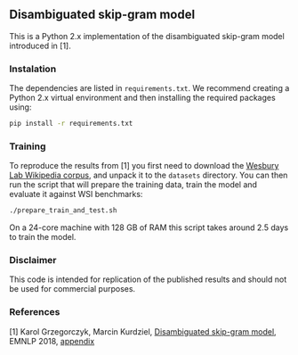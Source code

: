 ## Disambiguated skip-gram model

This is a Python 2.x implementation of the disambiguated skip-gram model introduced in [1].

### Instalation

The dependencies are listed in `requirements.txt`.
We recommend creating a Python 2.x virtual environment and then installing the required packages using:

```sh
pip install -r requirements.txt
```

### Training

To reproduce the results from [1] you first need to download the
[Wesbury Lab Wikipedia corpus](http://www.psych.ualberta.ca/~westburylab/downloads/westburylab.wikicorp.download.html),
and unpack it to the `datasets` directory. You can then run the script that will prepare
the training data, train the model and evaluate it against WSI benchmarks:

```sh
./prepare_train_and_test.sh
```

On a 24-core machine with 128 GB of RAM this script takes around 2.5 days to train the model.

### Disclaimer

This code is intended for replication of the published results and should not be used for commercial
purposes.

### References

[1] Karol Grzegorczyk, Marcin Kurdziel, [Disambiguated skip-gram model](http://aclweb.org/anthology/D18-1174), EMNLP 2018, [appendix](http://anthology.aclweb.org/attachments/D/D18/D18-1174.Attachment.zip)
